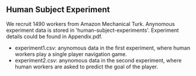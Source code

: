 



## Human Subject Experiment

We recruit 1490 workers from Amazon Mechanical Turk. Anynomous experiment data is stored in 'human-subject-experiments'. Experiment details could be found in Appendix.pdf.

- experiment1.csv: anynomous data in the first experiment, where human workers play a single player navigation game.
- experiment2.csv: anynomous data in the second experiment, where human workers are asked to predict the goal of the player.